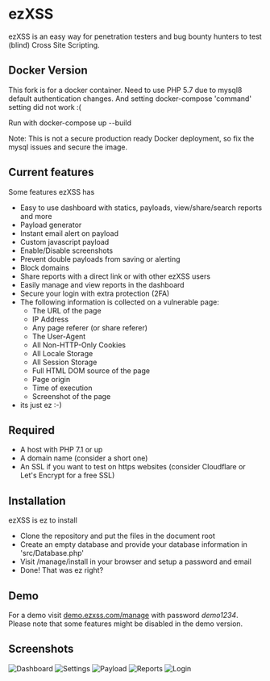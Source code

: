 # ezXSS
ezXSS is an easy way for penetration testers and bug bounty hunters to test (blind) Cross Site Scripting.

## Docker Version
This fork is for a docker container. Need to use PHP 5.7 due to mysql8 default authentication changes. And setting docker-compose 'command' setting did not work :(

Run with docker-compose up --build

Note: This is not a secure production ready Docker deployment, so fix the mysql issues and secure the image.

## Current features
Some features ezXSS has

* Easy to use dashboard with statics, payloads, view/share/search reports and more
* Payload generator
* Instant email alert on payload
* Custom javascript payload
* Enable/Disable screenshots
* Prevent double payloads from saving or alerting
* Block domains 
* Share reports with a direct link or with other ezXSS users
* Easily manage and view reports in the dashboard
* Secure your login with extra protection (2FA)
* The following information is collected on a vulnerable page:
    * The URL of the page
    * IP Address
    * Any page referer (or share referer)
    * The User-Agent
    * All Non-HTTP-Only Cookies
    * All Locale Storage
    * All Session Storage
    * Full HTML DOM source of the page
    * Page origin
    * Time of execution
    * Screenshot of the page
* its just ez :-)

## Required
* A host with PHP 7.1 or up
* A domain name (consider a short one)
* An SSL if you want to test on https websites (consider Cloudflare or Let's Encrypt for a free SSL)

## Installation
ezXSS is ez to install

* Clone the repository and put the files in the document root
* Create an empty database and provide your database information in 'src/Database.php'
* Visit /manage/install in your browser and setup a password and email
* Done! That was ez right?

## Demo
For a demo visit [demo.ezxss.com/manage](https://demo.ezxss.com/manage) with password *demo1234*. Please note that some features might be disabled in the demo version.

## Screenshots

![Dashboard](https://i.imgur.com/79wSggJ.png)
![Settings](https://i.imgur.com/oybLHTn.png)
![Payload](https://i.imgur.com/Aibuvzz.png)
![Reports](https://i.imgur.com/xT1MmO1.png)
![Login](https://i.imgur.com/bEzskKo.png)
